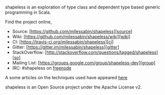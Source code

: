 shapeless is an exploration of type class and dependent type based generic
programming in Scala.

Find the project online,

- Source: [https://github.com/milessabin/shapeless][source]
- Wiki: [https://github.com/milessabin/shapeless/wiki][wiki]
- CI: [https://travis-ci.org/milessabin/shapeless][ci]
- Gitter: [https://gitter.im/milessabin/shapeless][gitter]
- StackOverflow: [http://stackoverflow.com/questions/tagged/shapeless][so]
- Mailing List: [https://groups.google.com/group/shapeless-dev][group]
- IRC: #shapeless on [freenode][irc]

A some articles on the techniques used have appeared [here][blog]

shapeless is an Open Source project under the Apache License v2.

[source]: https://github.com/milessabin/shapeless
[wiki]: https://github.com/milessabin/shapeless/wiki
[ci]: https://travis-ci.org/milessabin/shapeless
[gitter]: https://gitter.im/milessabin/shapeless
[so]: http://stackoverflow.com/questions/tagged/shapeless
[group]: https://groups.google.com/group/typelevel
[irc]: http://freenode.net/
[blog]: http://milessabin.com/blog
